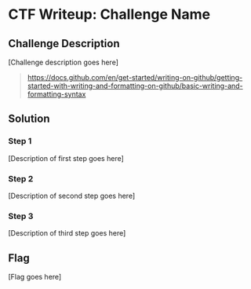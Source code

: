 # CTF Writeup: Challenge Name

## Challenge Description

[Challenge description goes here]

> https://docs.github.com/en/get-started/writing-on-github/getting-started-with-writing-and-formatting-on-github/basic-writing-and-formatting-syntax

## Solution

### Step 1

[Description of first step goes here]

### Step 2

[Description of second step goes here]

### Step 3

[Description of third step goes here]

## Flag

[Flag goes here]
